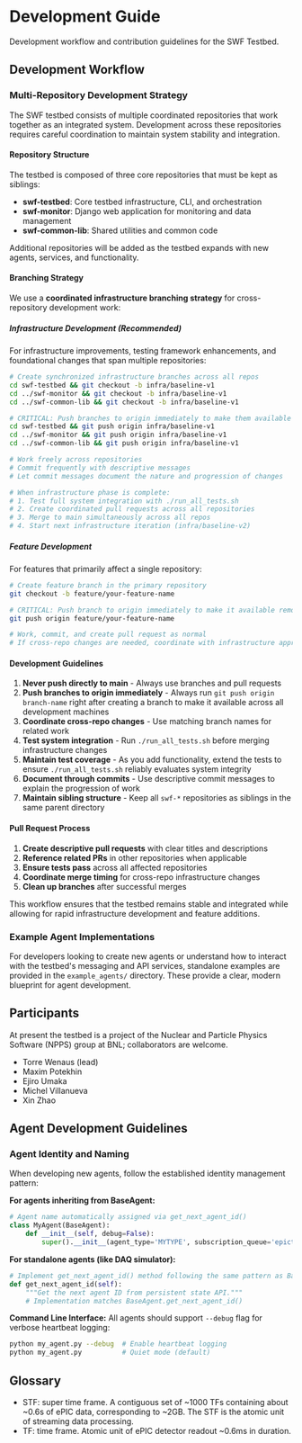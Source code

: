 # Development Guide

Development workflow and contribution guidelines for the SWF Testbed.

## Development Workflow

### Multi-Repository Development Strategy

The SWF testbed consists of multiple coordinated repositories that work together
as an integrated system. Development across these repositories requires careful
coordination to maintain system stability and integration.

#### Repository Structure

The testbed is composed of three core repositories that must be kept as siblings:

- **swf-testbed**: Core testbed infrastructure, CLI, and orchestration
- **swf-monitor**: Django web application for monitoring and data management
- **swf-common-lib**: Shared utilities and common code

Additional repositories will be added as the testbed expands with new agents,
services, and functionality.

#### Branching Strategy

We use a **coordinated infrastructure branching strategy** for cross-repository
development work:

##### Infrastructure Development (Recommended)

For infrastructure improvements, testing framework enhancements, and foundational
changes that span multiple repositories:

```bash
# Create synchronized infrastructure branches across all repos
cd swf-testbed && git checkout -b infra/baseline-v1
cd ../swf-monitor && git checkout -b infra/baseline-v1
cd ../swf-common-lib && git checkout -b infra/baseline-v1

# CRITICAL: Push branches to origin immediately to make them available remotely
cd swf-testbed && git push origin infra/baseline-v1
cd ../swf-monitor && git push origin infra/baseline-v1
cd ../swf-common-lib && git push origin infra/baseline-v1

# Work freely across repositories
# Commit frequently with descriptive messages
# Let commit messages document the nature and progression of changes

# When infrastructure phase is complete:
# 1. Test full system integration with ./run_all_tests.sh
# 2. Create coordinated pull requests across all repositories
# 3. Merge to main simultaneously across all repos
# 4. Start next infrastructure iteration (infra/baseline-v2)
```

##### Feature Development

For features that primarily affect a single repository:

```bash
# Create feature branch in the primary repository
git checkout -b feature/your-feature-name

# CRITICAL: Push branch to origin immediately to make it available remotely
git push origin feature/your-feature-name

# Work, commit, and create pull request as normal
# If cross-repo changes are needed, coordinate with infrastructure approach
```

#### Development Guidelines

1. **Never push directly to main** - Always use branches and pull requests
2. **Push branches to origin immediately** - Always run `git push origin branch-name` right after creating a branch to make it available across all development machines
3. **Coordinate cross-repo changes** - Use matching branch names for related work
4. **Test system integration** - Run `./run_all_tests.sh` before merging infrastructure changes
5. **Maintain test coverage** - As you add functionality, extend the tests to ensure `./run_all_tests.sh` reliably evaluates system integrity
6. **Document through commits** - Use descriptive commit messages to explain the progression of work
7. **Maintain sibling structure** - Keep all `swf-*` repositories as siblings in the same parent directory

#### Pull Request Process

1. **Create descriptive pull requests** with clear titles and descriptions
2. **Reference related PRs** in other repositories when applicable
3. **Ensure tests pass** across all affected repositories
4. **Coordinate merge timing** for cross-repo infrastructure changes
5. **Clean up branches** after successful merges

This workflow ensures that the testbed remains stable and integrated while
allowing for rapid infrastructure development and feature additions.

### Example Agent Implementations

For developers looking to create new agents or understand how to interact with
the testbed's messaging and API services, standalone examples are provided in
the `example_agents/` directory. These provide a clear, modern blueprint for
agent development.

## Participants

At present the testbed is a project of the Nuclear and Particle Physics
Software (NPPS) group at BNL; collaborators are welcome.

- Torre Wenaus (lead)
- Maxim Potekhin
- Ejiro Umaka
- Michel Villanueva
- Xin Zhao

## Agent Development Guidelines

### Agent Identity and Naming

When developing new agents, follow the established identity management pattern:

**For agents inheriting from BaseAgent:**
```python
# Agent name automatically assigned via get_next_agent_id()
class MyAgent(BaseAgent):
    def __init__(self, debug=False):
        super().__init__(agent_type='MYTYPE', subscription_queue='epictopic', debug=debug)
```

**For standalone agents (like DAQ simulator):**
```python
# Implement get_next_agent_id() method following the same pattern as BaseAgent
def get_next_agent_id(self):
    """Get the next agent ID from persistent state API."""
    # Implementation matches BaseAgent.get_next_agent_id()
```

**Command Line Interface:**
All agents should support `--debug` flag for verbose heartbeat logging:
```bash
python my_agent.py --debug  # Enable heartbeat logging
python my_agent.py          # Quiet mode (default)
```

## Glossary

- STF: super time frame. A contiguous set of ~1000 TFs containing about ~0.6s
  of ePIC data, corresponding to ~2GB. The STF is the atomic unit of
  streaming data processing.
- TF: time frame. Atomic unit of ePIC detector readout ~0.6ms in duration.

